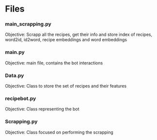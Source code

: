 # Files

### main_scrapping.py
Objective: Scrapp all the recipes, get their info and store index of recipes, word2id, id2word, recipe embeddings and word embeddings

### main.py
Objective: main file, contains the bot interactions

### Data.py
Objective: Class to store the set of recipes and their features

### recipebot.py
Objective: Class representing the bot

### Scrapping.py
Objective: Class focused on performing the scrapping
